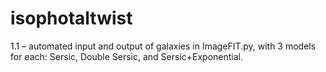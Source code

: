 # isophotaltwist

1.1 – automated input and output of galaxies in ImageFIT.py, with 3 models for each: Sersic, Double Sersic, and Sersic+Exponential.
